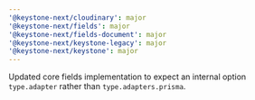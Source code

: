 ```yaml
---
'@keystone-next/cloudinary': major
'@keystone-next/fields': major
'@keystone-next/fields-document': major
'@keystone-next/keystone-legacy': major
'@keystone-next/keystone': major
---
```


Updated core fields implementation to expect an internal option `type.adapter` rather than `type.adapters.prisma`.
